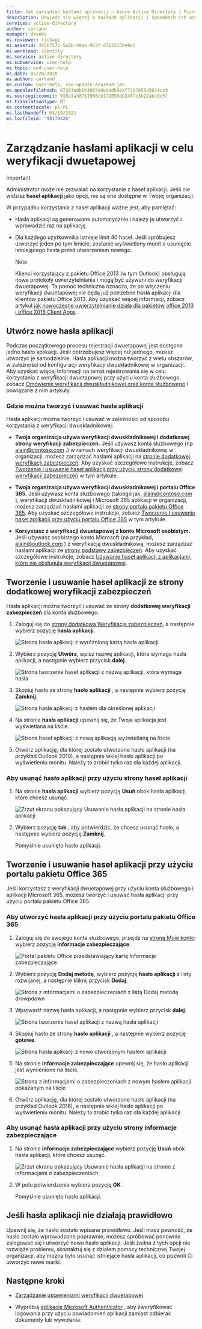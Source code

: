 ```yaml
---
title: Jak zarządzać hasłami aplikacji — Azure Active Directory | Microsoft Docs
description: Dowiedz się więcej o hasłach aplikacji i sposobach ich użycia w odniesieniu do weryfikacji dwuetapowej.
services: active-directory
author: curtand
manager: daveba
ms.reviewer: richagi
ms.assetid: 345b757b-5a2b-48eb-953f-d363313be9e5
ms.workload: identity
ms.service: active-directory
ms.subservice: user-help
ms.topic: end-user-help
ms.date: 05/28/2020
ms.author: curtand
ms.custom: user-help, seo-update-azuread-jan
ms.openlocfilehash: 07303a0b0b3007ade9adb90af7397855a5014cc0
ms.sourcegitcommit: 910a1a38711966cb171050db245fc3b22abc8c5f
ms.translationtype: MT
ms.contentlocale: pl-PL
ms.lasthandoff: 03/19/2021
ms.locfileid: "98179426"
---
```

# <a name="manage-app-passwords-for-two-step-verification"></a>Zarządzanie hasłami aplikacji w celu weryfikacji dwuetapowej

> [!Important]
>Administrator może nie zezwalać na korzystanie z haseł aplikacji. Jeśli nie widzisz **haseł aplikacji** jako opcji, nie są one dostępne w Twojej organizacji.

W przypadku korzystania z haseł aplikacji ważne jest, aby pamiętać:

- Hasła aplikacji są generowane automatycznie i należy je utworzyć i wprowadzić raz na aplikację.

- Dla każdego użytkownika istnieje limit 40 haseł. Jeśli spróbujesz utworzyć jeden po tym limicie, zostanie wyświetlony monit o usunięcie istniejącego hasła przed utworzeniem nowego.

    >[!Note]
    >Klienci korzystający z pakietu Office 2013 (w tym Outlook) obsługują nowe protokoły uwierzytelniania i mogą być używani do weryfikacji dwuetapowej. Ta pomoc techniczna oznacza, że po włączeniu weryfikacji dwuetapowej nie będą już potrzebne hasła aplikacji dla klientów pakietu Office 2013. Aby uzyskać więcej informacji, zobacz artykuł [jak nowoczesne uwierzytelnianie działa dla pakietów office 2013 i office 2016 Client Apps](https://support.office.com/article/how-modern-authentication-works-for-office-2013-and-office-2016-client-apps-e4c45989-4b1a-462e-a81b-2a13191cf517) .

## <a name="create-new-app-passwords"></a>Utwórz nowe hasła aplikacji

Podczas początkowego procesu rejestracji dwuetapowej jest dostępne jedno hasło aplikacji. Jeśli potrzebujesz więcej niż jednego, musisz utworzyć je samodzielnie. Hasła aplikacji można tworzyć z wielu obszarów, w zależności od konfiguracji weryfikacji dwuskładnikowej w organizacji. Aby uzyskać więcej informacji na temat rejestrowania się w celu korzystania z weryfikacji dwuetapowej przy użyciu konta służbowego, zobacz [Omówienie weryfikacji dwuskładnikowej oraz konta służbowego](multi-factor-authentication-end-user-first-time.md) i powiązane z nim artykuły.

### <a name="where-to-create-and-delete-your-app-passwords"></a>Gdzie można tworzyć i usuwać hasła aplikacji

Hasła aplikacji można tworzyć i usuwać w zależności od sposobu korzystania z weryfikacji dwuskładnikowej:

- **Twoja organizacja używa weryfikacji dwuskładnikowej i dodatkowej strony weryfikacji zabezpieczeń.** Jeśli używasz konta służbowego (np alain@contoso.com .) w ramach weryfikacji dwuskładnikowej w organizacji, możesz zarządzać hasłami aplikacji na [stronie dodatkowej weryfikacji zabezpieczeń](https://account.activedirectory.windowsazure.com/Proofup.aspx). Aby uzyskać szczegółowe instrukcje, zobacz [Tworzenie i usuwanie haseł aplikacji przy użyciu strony dodatkowej weryfikacji zabezpieczeń](#create-and-delete-app-passwords-from-the-additional-security-verification-page) w tym artykule.

- **Twoja organizacja używa weryfikacji dwuskładnikowej i portalu Office 365.** Jeśli używasz konta służbowego (takiego jak, alain@contoso.com ), weryfikacji dwuskładnikowej i Microsoft 365 aplikacji w organizacji, możesz zarządzać hasłami aplikacji ze [strony portalu pakietu Office 365](https://www.office.com). Aby uzyskać szczegółowe instrukcje, zobacz [Tworzenie i usuwanie haseł aplikacji przy użyciu portalu Office 365](#create-and-delete-app-passwords-using-the-office-365-portal) w tym artykule.

- **Korzystasz z weryfikacji dwuetapowej z konto Microsoft osobistym.** Jeśli używasz osobistego konto Microsoft (na przykład, alain@outlook.com ) z weryfikacją dwuskładnikową, możesz zarządzać hasłami aplikacji ze [strony podstawy zabezpieczeń](https://account.microsoft.com/security/). Aby uzyskać szczegółowe instrukcje, zobacz [Używanie haseł aplikacji z aplikacjami, które nie obsługują weryfikacji dwuetapowej](https://support.microsoft.com/help/12409/microsoft-account-app-passwords-and-two-step-verification).

## <a name="create-and-delete-app-passwords-from-the-additional-security-verification-page"></a>Tworzenie i usuwanie haseł aplikacji ze strony dodatkowej weryfikacji zabezpieczeń

Hasła aplikacji można tworzyć i usuwać ze strony **dodatkowej weryfikacji zabezpieczeń** dla konta służbowego.

1. Zaloguj się do [strony dodatkowa Weryfikacja zabezpieczeń](https://account.activedirectory.windowsazure.com/Proofup.aspx), a następnie wybierz pozycję **hasła aplikacji**.

    ![Strona hasła aplikacji z wyróżnioną kartą hasła aplikacji](media/multi-factor-authentication-end-user-app-passwords/mfa-app-passwords-page.png)

2. Wybierz pozycję **Utwórz**, wpisz nazwę aplikacji, która wymaga hasła aplikacji, a następnie wybierz przycisk **dalej**.

    ![Strona tworzenie haseł aplikacji z nazwą aplikacji, która wymaga hasła](media/multi-factor-authentication-end-user-app-passwords/mfa-create-app-password-page.png)

3. Skopiuj hasło ze strony **hasło aplikacji** , a następnie wybierz pozycję **Zamknij**.

    ![Strona hasła aplikacji z hasłem dla określonej aplikacji](media/multi-factor-authentication-end-user-app-passwords/mfa-your-app-password-page.png)

4. Na stronie **hasła aplikacji** upewnij się, że Twoja aplikacja jest wyświetlana na liście.

    ![Strona haseł aplikacji z nową aplikacją wyświetlaną na liście](media/multi-factor-authentication-end-user-app-passwords/mfa-app-passwords-page-with-new-password.png)  

5. Otwórz aplikację, dla której zostało utworzone hasło aplikacji (na przykład Outlook 2010), a następnie wklej hasło aplikacji po wyświetleniu monitu. Należy to zrobić tylko raz dla każdej aplikacji.

### <a name="to-delete-an-app-password-using-the-app-passwords-page"></a>Aby usunąć hasło aplikacji przy użyciu strony haseł aplikacji

1. Na stronie **hasła aplikacji** wybierz pozycję **Usuń** obok hasła aplikacji, które chcesz usunąć.

   ![Zrzut ekranu pokazujący Usuwanie hasła aplikacji na stronie hasła aplikacji](media/multi-factor-authentication-end-user-app-passwords/mfa-app-passwords-page-delete.png)

2. Wybierz pozycję **tak** , aby potwierdzić, że chcesz usunąć hasło, a następnie wybierz pozycję **Zamknij**.

    Pomyślnie usunięto hasło aplikacji.

## <a name="create-and-delete-app-passwords-using-the-office-365-portal"></a>Tworzenie i usuwanie haseł aplikacji przy użyciu portalu pakietu Office 365

Jeśli korzystasz z weryfikacji dwuetapowej przy użyciu konta służbowego i aplikacji Microsoft 365, możesz tworzyć i usuwać hasła aplikacji przy użyciu portalu pakietu Office 365.

### <a name="to-create-app-passwords-using-the-office-365-portal"></a>Aby utworzyć hasła aplikacji przy użyciu portalu pakietu Office 365

1. Zaloguj się do swojego konta służbowego, przejdź na [stronę Moje konto](https://myaccount.microsoft.com)i wybierz pozycję **informacje zabezpieczające**.

    ![Portal pakietu Office przedstawiający kartę Informacje zabezpieczające](media/multi-factor-authentication-end-user-app-passwords/mfa-security-info.png)

2. Wybierz pozycję **Dodaj metodę**, wybierz pozycję **hasło aplikacji** z listy rozwijanej, a następnie kliknij przycisk **Dodaj**.

    ![Strona z informacjami o zabezpieczeniach z listą Dodaj metodę drowpdown](media/multi-factor-authentication-end-user-app-passwords/mfa-add-method.png)

3. Wprowadź nazwę hasła aplikacji, a następnie wybierz przycisk **dalej**.

    ![Strona tworzenie haseł aplikacji z nazwą hasła aplikacji](media/multi-factor-authentication-end-user-app-passwords/mfa-enter-app-password-name.png)

4. Skopiuj hasło ze strony **hasło aplikacji** , a następnie wybierz pozycję **gotowe**.

    ![Strona hasła aplikacji z nowo utworzonym hasłem aplikacji](media/multi-factor-authentication-end-user-app-passwords/mfa-copy-app-password.png)

5. Na stronie **informacje zabezpieczające** upewnij się, że hasło aplikacji jest wymienione na liście.

    ![Strona z informacjami o zabezpieczeniach z nowym hasłem aplikacji pokazanym na liście](media/multi-factor-authentication-end-user-app-passwords/mfa-verify-app-password.png)  

6. Otwórz aplikację, dla której zostało utworzone hasło aplikacji (na przykład Outlook 2016), a następnie wklej hasło aplikacji po wyświetleniu monitu. Należy to zrobić tylko raz dla każdej aplikacji.

### <a name="to-delete-app-passwords-using-the-security-info-page"></a>Aby usunąć hasła aplikacji przy użyciu strony informacje zabezpieczające

1. Na stronie **informacje zabezpieczające** wybierz pozycję **Usuń** obok hasła aplikacji, które chcesz usunąć.

   ![Zrzut ekranu pokazujący Usuwanie hasła aplikacji na stronie z informacjami o zabezpieczeniach](media/multi-factor-authentication-end-user-app-passwords/mfa-delete-app-password.png)

2. W polu potwierdzenia wybierz pozycję **OK** .

    Pomyślnie usunięto hasło aplikacji.

## <a name="if-your-app-passwords-arent-working-properly"></a>Jeśli hasła aplikacji nie działają prawidłowo

Upewnij się, że hasło zostało wpisane prawidłowo. Jeśli masz pewność, że hasło zostało wprowadzone poprawnie, możesz spróbować ponownie zalogować się i utworzyć nowe hasło aplikacji. Jeśli żadna z tych opcji nie rozwiąże problemu, skontaktuj się z działem pomocy technicznej Twojej organizacji, aby można było usunąć istniejące hasła aplikacji, co pozwoli Ci utworzyć nowe marki.

## <a name="next-steps"></a>Następne kroki

- [Zarządzanie ustawieniami weryfikacji dwuetapowej](multi-factor-authentication-end-user-manage-settings.md)

- Wypróbuj [aplikację Microsoft Authenticator](user-help-auth-app-download-install.md) , aby zweryfikować logowania przy użyciu powiadomień aplikacji zamiast odbierać dokumenty lub wywołania.
